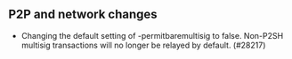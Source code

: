 P2P and network changes
-----------------------

- Changing the default setting of -permitbaremultisig to false. Non-P2SH multisig transactions will no longer be relayed by default. (#28217)